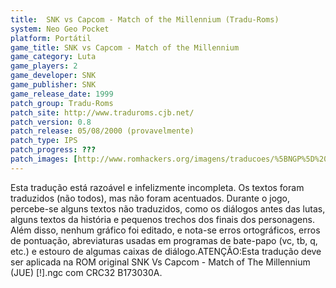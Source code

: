 ```yaml
---
title:  SNK vs Capcom - Match of the Millennium (Tradu-Roms)
system: Neo Geo Pocket
platform: Portátil
game_title: SNK vs Capcom - Match of the Millennium
game_category: Luta
game_players: 2
game_developer: SNK
game_publisher: SNK
game_release_date: 1999
patch_group: Tradu-Roms
patch_site: http://www.traduroms.cjb.net/
patch_version: 0.8
patch_release: 05/08/2000 (provavelmente)
patch_type: IPS
patch_progress: ???
patch_images: [http://www.romhackers.org/imagens/traducoes/%5BNGP%5D%20SNK%20vs%20Capcom%20-%20Tradu-Roms%20-%201.png,http://www.romhackers.org/imagens/traducoes/%5BNGP%5D%20SNK%20vs%20Capcom%20-%20Tradu-Roms%20-%202.png,http://www.romhackers.org/imagens/traducoes/%5BNGP%5D%20SNK%20vs%20Capcom%20-%20Tradu-Roms%20-%203.png]
---
```

Esta tradução está razoável e infelizmente incompleta. Os textos foram traduzidos (não todos), mas não foram acentuados. Durante o jogo, percebe-se alguns textos não traduzidos, como os diálogos antes das lutas, alguns textos da história e pequenos trechos dos finais dos personagens. Além disso, nenhum gráfico foi editado, e nota-se erros ortográficos, erros de pontuação, abreviaturas usadas em programas de bate-papo (vc, tb, q, etc.) e estouro de algumas caixas de diálogo.ATENÇÃO:Esta tradução deve ser aplicada na ROM original SNK Vs Capcom - Match of The Millennium (JUE) [!].ngc com CRC32 B173030A.